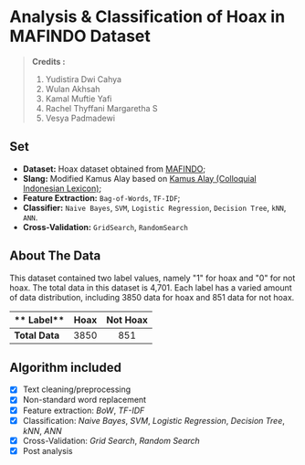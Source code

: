 # Analysis & Classification of Hoax in MAFINDO Dataset

> **Credits :**
> 1. Yudistira Dwi Cahya
> 2. Wulan Akhsah
> 3. Kamal Muftie Yafi
> 4. Rachel Thyffani Margaretha S
> 5. Vesya Padmadewi

## Set
- **Dataset:** Hoax dataset obtained from [MAFINDO](https://raw.githubusercontent.com/taudataanalytics/taudata-Academy/master/data/Data-Hoax-Mafindo.csv);
- **Slang:** Modified Kamus Alay based on [Kamus Alay (Colloquial Indonesian Lexicon)](https://github.com/nasalsabila/kamus-alay);
- **Feature Extraction:** `Bag-of-Words`, `TF-IDF`;
- **Classifier:** `Naive Bayes`, `SVM`, `Logistic Regression`, `Decision Tree`, `kNN`, `ANN`.
- **Cross-Validation:** `GridSearch`, `RandomSearch`

## About The Data
This dataset contained two label values, namely "1" for hoax and "0" for not hoax. The total data in this dataset is 4,701. Each label has a varied amount of data distribution, including 3850 data for hoax and 851 data for not hoax.

| ** Label**        | Hoax |  Not Hoax   |
| ----------------- | :--: | :---------: |
| **Total Data**    | 3850 |     851     |

## Algorithm included
- [x] Text cleaning/preprocessing
- [x] Non-standard word replacement
- [x] Feature extraction: *BoW*, *TF-IDF*
- [x] Classification: *Naive Bayes*, *SVM*, *Logistic Regression*, *Decision Tree*, *kNN*, *ANN*
- [x] Cross-Validation: *Grid Search*, *Random Search*
- [x] Post analysis

